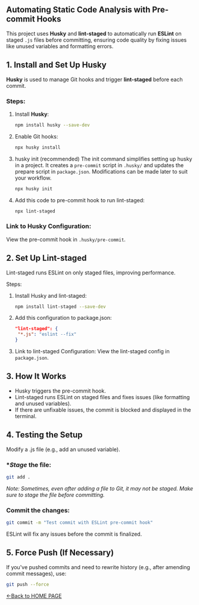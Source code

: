 ## Automating Static Code Analysis with Pre-commit Hooks

This project uses **Husky** and **lint-staged** to automatically run **ESLint** on staged `.js` files before committing, ensuring code quality by fixing issues like unused variables and formatting errors.

## 1. Install and Set Up Husky

**Husky** is used to manage Git hooks and trigger **lint-staged** before each commit.

### Steps:
1. Install **Husky**:

   ```bash
   npm install husky --save-dev
   ```
2. Enable Git hooks:

   ```bash
   npx husky install
   ```
3. husky init (recommended)
The init command simplifies setting up husky in a project. It creates a `pre-commit` script in `.husky/` and updates the prepare script in `package.json`. Modifications can be made later to suit your workflow.

   ```bash
   npx husky init
   ```

4. Add this code to pre-commit hook to run lint-staged:

   ```bash
   npx lint-staged
   ```

### Link to Husky Configuration:
View the pre-commit hook in `.husky/pre-commit`.

## 2. Set Up Lint-staged
Lint-staged runs ESLint on only staged files, improving performance.

Steps:
1. Install Husky and lint-staged:

   ```bash
   npm install lint-staged --save-dev
   ```
2. Add this configuration to package.json:
   ```json
   "lint-staged": {
    "*.js": "eslint --fix"
   }
   ```
3. Link to lint-staged Configuration:
View the lint-staged config in `package.json`.

## 3. How It Works
- Husky triggers the pre-commit hook.
- Lint-staged runs ESLint on staged files and fixes issues (like formatting and unused variables).
- If there are unfixable issues, the commit is blocked and displayed in the terminal.

## 4. Testing the Setup
Modify a .js file (e.g., add an unused variable).

### **Stage* the file:
```bash
git add .
``` 
*Note: Sometimes, even after adding a file to Git, it may not be staged. Make sure to stage the file before committing.*
### Commit the changes:
```bash
git commit -m "Test commit with ESLint pre-commit hook"
```
ESLint will fix any issues before the commit is finalized.

## 5. Force Push (If Necessary)
If you've pushed commits and need to rewrite history (e.g., after amending commit messages), use:
```bash
git push --force
```

[<-Back to HOME PAGE](../tutorial.md)